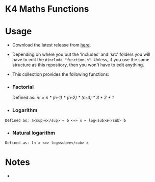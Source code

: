 # K4 Maths Functions

# Usage
-  Download the latest release from [here](https://github.com/Kevin4e/K4-Maths-Functions/releases).
-  Depending on where you put the 'includes' and 'src' folders you will have to edit the `#include "function.h"`. Unless, if you use the same structure as this repository, then you won't have to edit anything.
-  This collection provides the following functions:
  - ### Factorial 
    Defined as: _n! = n * (n-1) * (n-2) * (n-3) * 3 * 2 * 1_
   
   - ### Logarithm
    Defined as: a<sup>x</sup> = b <=> x = log<sub>a</sub> b
    
   - ### Natural logarithm
    Defined as: ln x <=> log<sub>e</sub> x

# Notes
-  
